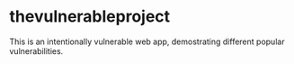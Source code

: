 # thevulnerableproject
This is an intentionally vulnerable web app, demostrating different popular vulnerabilities.
